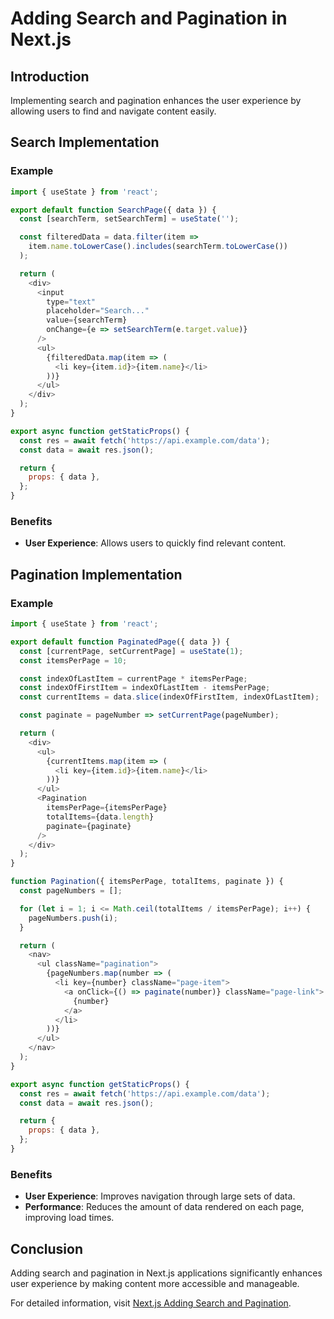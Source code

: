 # Adding Search and Pagination in Next.js

## Introduction

Implementing search and pagination enhances the user experience by allowing users to find and navigate content easily.

## Search Implementation

### Example

```javascript
import { useState } from 'react';

export default function SearchPage({ data }) {
  const [searchTerm, setSearchTerm] = useState('');

  const filteredData = data.filter(item =>
    item.name.toLowerCase().includes(searchTerm.toLowerCase())
  );

  return (
    <div>
      <input
        type="text"
        placeholder="Search..."
        value={searchTerm}
        onChange={e => setSearchTerm(e.target.value)}
      />
      <ul>
        {filteredData.map(item => (
          <li key={item.id}>{item.name}</li>
        ))}
      </ul>
    </div>
  );
}

export async function getStaticProps() {
  const res = await fetch('https://api.example.com/data');
  const data = await res.json();

  return {
    props: { data },
  };
}
```

### Benefits

- **User Experience**: Allows users to quickly find relevant content.

## Pagination Implementation

### Example

```javascript
import { useState } from 'react';

export default function PaginatedPage({ data }) {
  const [currentPage, setCurrentPage] = useState(1);
  const itemsPerPage = 10;

  const indexOfLastItem = currentPage * itemsPerPage;
  const indexOfFirstItem = indexOfLastItem - itemsPerPage;
  const currentItems = data.slice(indexOfFirstItem, indexOfLastItem);

  const paginate = pageNumber => setCurrentPage(pageNumber);

  return (
    <div>
      <ul>
        {currentItems.map(item => (
          <li key={item.id}>{item.name}</li>
        ))}
      </ul>
      <Pagination
        itemsPerPage={itemsPerPage}
        totalItems={data.length}
        paginate={paginate}
      />
    </div>
  );
}

function Pagination({ itemsPerPage, totalItems, paginate }) {
  const pageNumbers = [];

  for (let i = 1; i <= Math.ceil(totalItems / itemsPerPage); i++) {
    pageNumbers.push(i);
  }

  return (
    <nav>
      <ul className="pagination">
        {pageNumbers.map(number => (
          <li key={number} className="page-item">
            <a onClick={() => paginate(number)} className="page-link">
              {number}
            </a>
          </li>
        ))}
      </ul>
    </nav>
  );
}

export async function getStaticProps() {
  const res = await fetch('https://api.example.com/data');
  const data = await res.json();

  return {
    props: { data },
  };
}
```

### Benefits

- **User Experience**: Improves navigation through large sets of data.
- **Performance**: Reduces the amount of data rendered on each page, improving load times.

## Conclusion

Adding search and pagination in Next.js applications significantly enhances user experience by making content more accessible and manageable.

For detailed information, visit [Next.js Adding Search and Pagination](https://nextjs.org/learn/dashboard-app/adding-search-and-pagination).
